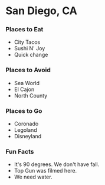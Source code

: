 # San Diego, CA

### Places to Eat
- City Tacos
- Sushi N' Joy
- Quick change

### Places to Avoid
- Sea World
- El Cajon
- North County

### Places to Go
- Coronado
- Legoland
- Disneyland

### Fun Facts
- It's 90 degrees. We don't have fall.
- Top Gun was filmed here.
- We need water.
